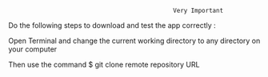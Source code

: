                                                   Very Important                                                         
Do the following steps to download and test the app correctly :

Open Terminal and change the current working directory to any directory on your computer

Then use the command $ git clone remote repository URL
